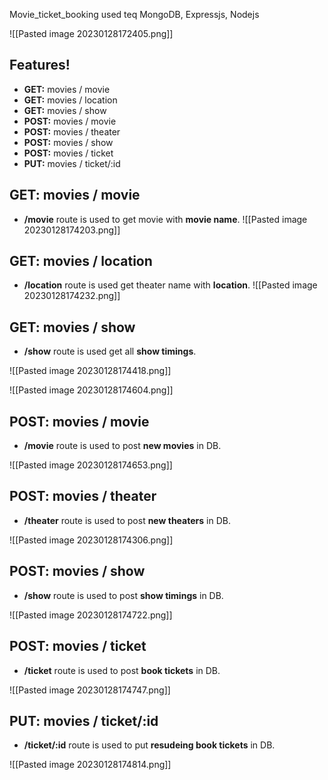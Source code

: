 
Movie_ticket_booking used teq MongoDB, Expressjs, Nodejs

![[Pasted image 20230128172405.png]]


## Features!

-   **GET:** movies / movie
-   **GET:** movies / location
-   **GET:** movies / show
-   **POST:** movies / movie
-   **POST:** movies / theater
-   **POST:** movies / show
-   **POST:** movies / ticket
-   **PUT:** movies / ticket/:id


## **GET:** movies / movie

-  **/movie** route is used to get  movie with **movie name**.
![[Pasted image 20230128174203.png]]

## **GET:** movies / location

-  **/location** route is used get  theater name with **location**.
![[Pasted image 20230128174232.png]]

## **GET:** movies / show

-  **/show** route is used get all **show timings**.

![[Pasted image 20230128174418.png]]

![[Pasted image 20230128174604.png]]

## **POST:** movies / movie

-  **/movie** route is used to post **new movies** in  DB.

![[Pasted image 20230128174653.png]]


## **POST:** movies / theater

-  **/theater** route is used to post **new theaters** in DB.

![[Pasted image 20230128174306.png]]

## **POST:** movies / show

-  **/show** route is used to post  **show timings** in DB.

![[Pasted image 20230128174722.png]]

## **POST:** movies / ticket

-  **/ticket** route is used to post **book tickets** in DB.

![[Pasted image 20230128174747.png]]

## **PUT:** movies / ticket/:id

-  **/ticket/:id** route is used to put **resudeing book tickets** in DB.


![[Pasted image 20230128174814.png]]